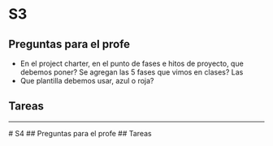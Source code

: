 # S3
## Preguntas para el profe
- En el project charter, en el punto de fases e hitos de proyecto, que debemos poner?
  Se agregan las 5 fases que vimos en clases?
  Las 
- Que plantilla debemos usar, azul o roja?
## Tareas

<hr>
# S4
## Preguntas para el profe
## Tareas
